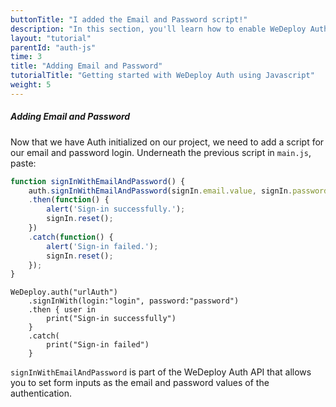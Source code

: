 ```yaml
---
buttonTitle: "I added the Email and Password script!"
description: "In this section, you'll learn how to enable WeDeploy Auth on your application."
layout: "tutorial"
parentId: "auth-js"
time: 3
title: "Adding Email and Password"
tutorialTitle: "Getting started with WeDeploy Auth using Javascript"
weight: 5
---
```


##### Adding Email and Password

Now that we have Auth initialized on our project, we need to add a script for our email and password login. Underneath the previous script in `main.js`, paste: 

```javascript
function signInWithEmailAndPassword() {
	auth.signInWithEmailAndPassword(signIn.email.value, signIn.password.value)
	.then(function() {
		alert('Sign-in successfully.');
		signIn.reset();
	})
	.catch(function() {
		alert('Sign-in failed.');
		signIn.reset();
	});
}
```

```text/x-swift
WeDeploy.auth("urlAuth")
    .signInWith(login:"login", password:"password")
    .then { user in 
    	print("Sign-in successfully")
	}
	.catch(
		print("Sign-in failed")
	}
```

`signInWithEmailAndPassword` is part of the WeDeploy Auth API that allows you to set form inputs as the email and password values of the authentication.


      
